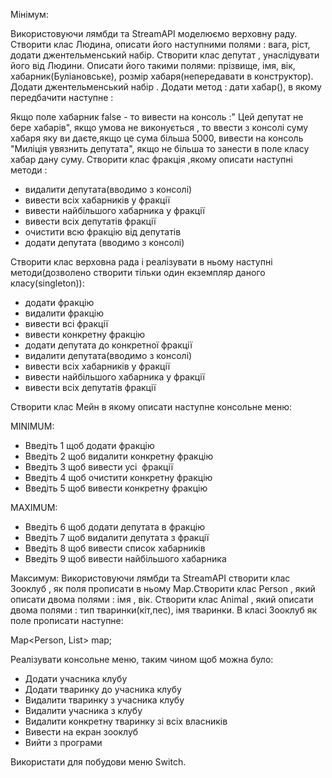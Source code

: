 Мінімум: 

Використовуючи лямбди та StreamAPI моделюємо верховну раду. Створити клас Людина, описати його наступними полями : вага, ріст, додати джентельменський набір. Створити клас депутат , унаслідувати його від Людини. Описати його такими полями: прізвище, імя, вік, хабарник(Буліановське), розмір хабаря(непередавати в конструктор). Додати джентельменський набір . Додати метод : дати хабар(), в якому передбачити наступне :

Якщо поле хабарник false - то вивести на консоль :" Цей депутат не бере хабарів", якщо умова не виконується , то ввести з консолі суму хабаря яку ви даєте,якщо це сума більша 5000, вивести на консоль "Миліція увязнить депутата", якщо не більша то занести в поле класу хабар дану суму. Створити клас фракція ,якому описати наступні методи :

 - видалити депутата(вводимо з консолі)
 - вивести всіх хабарників у фракції
 - вивести найбільшого хабарника у фракції
 - вивести всіх депутатів фракції
 - очистити всю фракцію від депутатів
 - додати депутата (вводимо з консолі)
 
Створити клас верховна рада і реалізувати в ньому наступні методи(дозволено створити тільки
один екземпляр даного класу(singleton)):
 - додати фракцію
 - видалити фракцію
 - вивести всі фракції
 - вивести конкретну фракцію
 - додати депутата до конкретної фракції
 - видалити депутата(вводимо з консолі)
 - вивести всіх хабарників у фракції
 - вивести найбільшого хабарника у фракції
 - вивести всіх депутатів фракції

Створити клас Мейн в якому описати наступне консольне меню:

MINIMUM:
- Введіть 1 щоб додати фракцію
- Введіть 2 щоб видалити конкретну фракцію
- Введіть 3 щоб вивести усі  фракції
- Введіть 4 щоб очистити конкретну фракцію
- Введіть 5 щоб вивести конкретну фракцію

MAXIMUM:
- Введіть 6 щоб додати депутата в фракцію
- Введіть 7 щоб видалити депутата з фракції
- Введіть 8 щоб вивести список хабарників
- Введіть 9 щоб вивести найбільшого хабарника

Максимум:
Використовуючи лямбди та StreamAPI створити клас Зооклуб , як поля прописати в ньому Map.Створити клас Person , який описати двома полями : імя , вік. Створити клас Animal , який описати двома полями : тип тваринки(кіт,пес), імя тваринки. В класі Зооклуб як поле прописати наступне:

Map<Person, List<Pet>> map;

Реалізувати консольне меню, таким чином щоб можна було:
 - Додати учасника клубу
 - Додати тваринку до учасника клубу
 - Видалити тваринку з учасника клубу
 - Видалити учасника з клубу
 - Видалити конкретну тваринку зі всіх власників
 - Вивести на екран зооклуб
 - Вийти з програми

Використати для побудови меню Switch.

